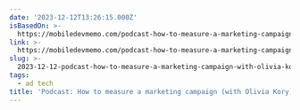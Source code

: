 ```yaml
---
date: '2023-12-12T13:26:15.000Z'
isBasedOn: >-
  https://mobiledevmemo.com/podcast-how-to-measure-a-marketing-campaign-with-olivia-kory/
link: >-
  https://mobiledevmemo.com/podcast-how-to-measure-a-marketing-campaign-with-olivia-kory/
slug: >-
  2023-12-12-podcast-how-to-measure-a-marketing-campaign-with-olivia-kory-or-mobile-de
tags:
  - ad tech
title: 'Podcast: How to measure a marketing campaign (with Olivia Kory) | Mobile De'
---
```


